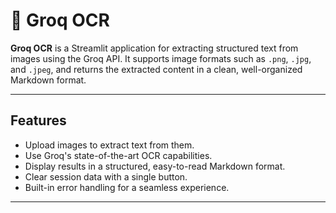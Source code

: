 # 🦙 Groq OCR

**Groq OCR** is a Streamlit application for extracting structured text from images using the Groq API. It supports image formats such as `.png`, `.jpg`, and `.jpeg`, and returns the extracted content in a clean, well-organized Markdown format.

---

## Features
- Upload images to extract text from them.
- Use Groq's state-of-the-art OCR capabilities.
- Display results in a structured, easy-to-read Markdown format.
- Clear session data with a single button.
- Built-in error handling for a seamless experience.

---